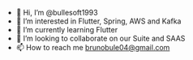 - 👋 Hi, I’m @bullesoft1993
- 👀 I’m interested in Flutter, Spring, AWS and Kafka
- 🌱 I’m currently learning Flutter
- 💞️ I’m looking to collaborate on our Suite and SAAS
- 📫 How to reach me brunobule04@gmail.com

<!---
bullesoft1993/bullesoft1993 is a ✨ special ✨ repository because its `README.md` (this file) appears on your GitHub profile.
You can click the Preview link to take a look at your changes.
--->
